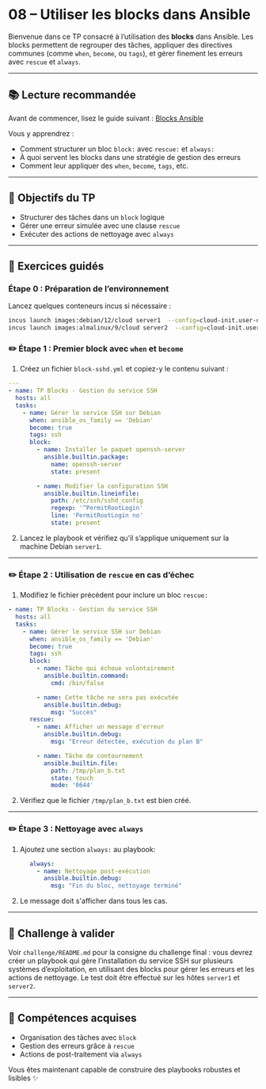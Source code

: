 # 08 – Utiliser les blocks dans Ansible

Bienvenue dans ce TP consacré à l’utilisation des **blocks** dans Ansible. Les
blocks permettent de regrouper des tâches, appliquer des directives communes
(comme `when`, `become`, ou `tags`), et gérer finement les erreurs avec `rescue`
et `always`.

---

## 📚 Lecture recommandée

Avant de commencer, lisez le guide suivant : [Blocks
Ansible](https://blog.stephane-robert.info/docs/infra-as-code/gestion-de-configuration/ansible/blocks/)

Vous y apprendrez :

* Comment structurer un bloc `block:` avec `rescue:` et `always:`
* À quoi servent les blocks dans une stratégie de gestion des erreurs
* Comment leur appliquer des `when`, `become`, `tags`, etc.

---

## 🧪 Objectifs du TP

* Structurer des tâches dans un `block` logique
* Gérer une erreur simulée avec une clause `rescue`
* Exécuter des actions de nettoyage avec `always`

---

## 📝 Exercices guidés

### Étape 0 : Préparation de l’environnement

Lancez quelques conteneurs incus si nécessaire :

```bash
incus launch images:debian/12/cloud server1  --config=cloud-init.user-data="$(cat ../cloud-config.yaml)"
incus launch images:almalinux/9/cloud server2  --config=cloud-init.user-data="$(cat ../cloud-config.yaml)"
```

### ✏️ Étape 1 : Premier block avec `when` et `become`

1. Créez un fichier `block-sshd.yml` et copiez-y le contenu suivant :

```yaml
---
- name: TP Blocks - Gestion du service SSH
  hosts: all
  tasks:
    - name: Gérer le service SSH sur Debian
      when: ansible_os_family == 'Debian'
      become: true
      tags: ssh
      block:
        - name: Installer le paquet openssh-server
          ansible.builtin.package:
            name: openssh-server
            state: present

        - name: Modifier la configuration SSH
          ansible.builtin.lineinfile:
            path: /etc/ssh/sshd_config
            regexp: '^PermitRootLogin'
            line: 'PermitRootLogin no'
            state: present
```

2. Lancez le playbook et vérifiez qu’il s’applique uniquement sur la machine
   Debian `server1`.

---

### ✏️ Étape 2 : Utilisation de `rescue` en cas d’échec

1. Modifiez le fichier précédent pour inclure un bloc `rescue:`

```yaml
- name: TP Blocks - Gestion du service SSH
  hosts: all
  tasks:
    - name: Gérer le service SSH sur Debian
      when: ansible_os_family == 'Debian'
      become: true
      tags: ssh
      block:
        - name: Tâche qui échoue volontairement
          ansible.builtin.command:
            cmd: /bin/false

        - name: Cette tâche ne sera pas exécutée
          ansible.builtin.debug:
            msg: "Succès"
      rescue:
        - name: Afficher un message d'erreur
          ansible.builtin.debug:
            msg: "Erreur détectée, exécution du plan B"

        - name: Tâche de contournement
          ansible.builtin.file:
            path: /tmp/plan_b.txt
            state: touch
            mode: '0644'
```

2. Vérifiez que le fichier `/tmp/plan_b.txt` est bien créé.

---

### ✏️ Étape 3 : Nettoyage avec `always`

1. Ajoutez une section `always:` au playbook:

```yaml
      always:
        - name: Nettoyage post-exécution
          ansible.builtin.debug:
            msg: "Fin du bloc, nettoyage terminé"
```

2. Le message doit s'afficher dans tous les cas.

---

## 🧪 Challenge à valider

Voir `challenge/README.md` pour la consigne du challenge final : vous devrez
créer un playbook qui gère l’installation du service SSH sur plusieurs systèmes
d’exploitation, en utilisant des blocks pour gérer les erreurs et les actions de
nettoyage. Le test doit être effectué sur les hôtes `server1` et `server2`.

---

## 🎯 Compétences acquises

* Organisation des tâches avec `block`
* Gestion des erreurs grâce à `rescue`
* Actions de post-traitement via `always`

Vous êtes maintenant capable de construire des playbooks robustes et lisibles ✨
